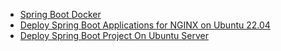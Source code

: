 - [Spring Boot Docker](https://spring.io/guides/topicals/spring-boot-docker/)
- [Deploy Spring Boot Applications for NGINX on Ubuntu 22.04](https://www.linode.com/docs/guides/how-to-deploy-spring-boot-applications-nginx-ubuntu-22-04/)
- [Deploy Spring Boot Project On Ubuntu Server](https://medium.com/@avijitbarua/deploy-springboot-project-on-ubuntu-server-at-digitalocean-48d372f964e)